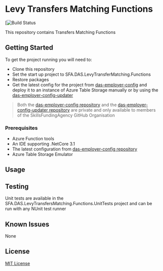 # Levy Transfers Matching Functions

[![Build Status]()

This repository contains Transfers Matching Functions

## Getting Started

To get the project running you will need to:

* Clone this repository
* Set the start up project to SFA.DAS.LevyTransferMatching.Functions
* Restore packages
* Get the latest config for the project from [das-employer-config](https://github.com/SkillsFundingAgency/das-employer-config) and deploy it to an instance of Azure Table Storage manually or by using the [das-employer-config-updater](https://github.com/SkillsFundingAgency/das-employer-config-updater)

> Both the [das-employer-config repository](https://github.com/SkillsFundingAgency/das-employer-config) and the [das-employer-config-updater repository](https://github.com/SkillsFundingAgency/das-employer-config-updater) are private and only available to members of the SkillsFundingAgency GitHub Organisation

### Prerequisites

* Azure Function tools
* An IDE supporting .NetCore 3.1
* The latest configuration from [das-employer-config repository](https://github.com/SkillsFundingAgency/das-employer-config)
* Azure Table Storage Emulator

## Usage

## Testing

Unit tests are available in the SFA.DAS.LevyTransfersMatching.Functions.UnitTests project and can be run with any NUnit test runner

## Known Issues

None

## License

[MIT License](https://choosealicense.com/licenses/mit/)